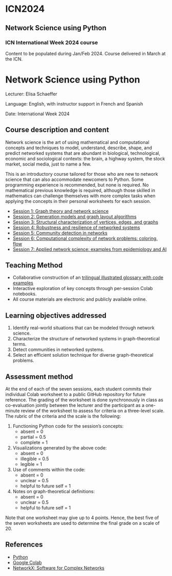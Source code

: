 # ICN2024
## Network Science using Python
### ICN International Week 2024 course

Content to be populated during Jan/Feb 2024. Course delivered in March at the ICN.

# Network Science using Python

Lecturer: Elisa Schaeffer

Language: English, with instructor support in French and Spanish

Date: International Week 2024

## Course description and content

Network science is the art of using mathematical and computational concepts and techniques to model, understand, describe, shape, and predict networked systems that are abundant in biological, technological, economic and sociological contexts: the brain, a highway system, the stock market, social media, just to name a few.

This is an introductory course tailored for those who are new to network science that can also accommodate newcomers to Python. Some programming experience is recommended, but none is required. No mathematical previous knowledge is required, although those skilled in mathematics can challenge themselves with more complex tasks when applying the concepts in their personal worksheets for each session.

* [Session 1: Graph theory and network science](https://github.com/satuelisa/ICN2024/blob/main/S1_graphs.ipynb)
* [Session 2: Generation models and graph layout algorithms](https://github.com/satuelisa/ICN2024/blob/main/S2_generation.ipynb)
* [Session 3: Structural characterization of vertices, edges, and graphs](https://github.com/satuelisa/ICN2024/blob/main/S3_structure.ipynb)
* [Session 4: Robustness and resilience of networked systems](https://github.com/satuelisa/ICN2024/blob/main/S4_resist.ipynb)
* [Session 5: Community detection in networks](https://github.com/satuelisa/ICN2024/blob/main/S5_cluster.ipynb)
* [Session 6: Computational complexity of network problems: coloring, flow](https://github.com/satuelisa/ICN2024/blob/main/S6_problems.ipynb)
* [Session 7: Applied network science: examples from epidemiology and AI](https://github.com/satuelisa/ICN2024/blob/main/S7_applied.ipynb)

## Teaching Method

* Collaborative construction of an [trilingual illustrated glossary with code examples](https://www.overleaf.com/read/htcnfptdxzcd#59c09b)
* Interactive exploration of key concepts through per-session Colab notebooks.
* All course materials are electronic and publicly available online. 

## Learning objectives addressed

1. Identify real-world situations that can be modeled through network science.
2. Characterize the structure of networked systems in graph-theoretical terms.
3. Detect communities in networked systems.
4. Select an efficient solution technique for diverse graph-theoretical problems.

## Assessment method

At the end of each of the seven sessions, each student commits their individual Colab worksheet to a public GitHub repository for future reference. The grading of the worksheet is done synchronously in class as co-evaluation jointly between the lecturer and the participant as a one-minute review of the worksheet to assess for criteria on a three-level scale. The rubric of the criteria and the scale is the following:

1. Functioning Python code for the session’s concepts:
   * absent = 0
   * partial = 0.5
   * complete = 1
3. Visualizations generated by the above code:
   * absent = 0
   * illegible = 0.5
   * legible = 1
5. Use of comments within the code:
   * absent = 0
   * unclear = 0.5
   * helpful to future self = 1
7. Notes on graph-theoretical definitions:
   * absent = 0
   * unclear = 0.5
   * helpful to future self = 1

Note that one worksheet may give up to 4 points. Hence, the best five of the seven worksheets are used to determine the final grade on a scale of 20. 

## References

* [Python](https://www.python.org/)
* [Google Colab](https://colab.google)
* [NetworkX: Software for Complex Networks](https://networkx.org/documentation/)
